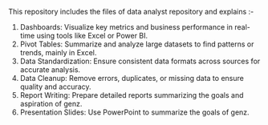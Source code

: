 This repository includes the files of data analyst repository and explains :-
1. Dashboards:
Visualize key metrics and business performance in real-time using tools like Excel or Power BI.
2. Pivot Tables:
Summarize and analyze large datasets to find patterns or trends, mainly in Excel.
3. Data Standardization:
Ensure consistent data formats across sources for accurate analysis.
4. Data Cleanup:
Remove errors, duplicates, or missing data to ensure quality and accuracy.
5. Report Writing:
Prepare detailed reports summarizing the goals and aspiration of genz.
6. Presentation Slides:
Use PowerPoint to summarize the goals of genz.

